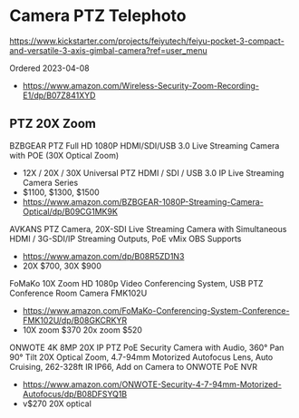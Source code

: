 # Camera PTZ Telephoto

https://www.kickstarter.com/projects/feiyutech/feiyu-pocket-3-compact-and-versatile-3-axis-gimbal-camera?ref=user_menu


Ordered 2023-04-08
* https://www.amazon.com/Wireless-Security-Zoom-Recording-E1/dp/B07Z841XYD

## PTZ 20X Zoom


BZBGEAR PTZ Full HD 1080P HDMI/SDI/USB 3.0 Live Streaming Camera with POE (30X Optical Zoom)
* 12X / 20X / 30X Universal PTZ HDMI / SDI / USB 3.0 IP Live Streaming Camera Series
* $1100, $1300, $1500
* https://www.amazon.com/BZBGEAR-1080P-Streaming-Camera-Optical/dp/B09CG1MK9K

AVKANS PTZ Camera, 20X-SDI Live Streaming Camera with Simultaneous HDMI / 3G-SDI/IP Streaming Outputs, PoE vMix OBS Supports
* https://www.amazon.com/dp/B08R5ZD1N3
* 20X $700, 30X $900

FoMaKo 10X Zoom HD 1080p Video Conferencing System, USB PTZ Conference Room Camera FMK102U
* https://www.amazon.com/FoMaKo-Conferencing-System-Conference-FMK102U/dp/B08GKCRKYR
* 10X zoom $370 20x zoom $520

ONWOTE 4K 8MP 20X IP PTZ PoE Security Camera with Audio, 360° Pan 90° Tilt 20X Optical Zoom, 4.7-94mm Motorized Autofocus Lens, Auto Cruising, 262-328ft IR IP66, Add on Camera to ONWOTE PoE NVR
* https://www.amazon.com/ONWOTE-Security-4-7-94mm-Motorized-Autofocus/dp/B08DFSYQ1B
* v$270 20X optical

